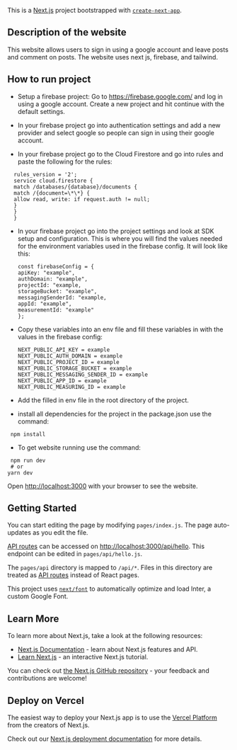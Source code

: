 This is a [Next.js](https://nextjs.org/) project bootstrapped with [`create-next-app`](https://github.com/vercel/next.js/tree/canary/packages/create-next-app).

## Description of the website

This website allows users to sign in using a google account and leave posts and comment on posts.
The website uses next js, firebase, and tailwind.

## How to run project

- Setup a firebase project:
  Go to https://firebase.google.com/ and log in using a google account.
  Create a new project and hit continue with the default settings.

- In your firebase project go into authentication settings and add a new provider and select google so people can sign in using their google account.

- In your firebase project go to the Cloud Firestore and go into rules and paste the following for the rules:

```
  rules_version = '2';
  service cloud.firestore {
  match /databases/{database}/documents {
  match /{document=\*\*} {
  allow read, write: if request.auth != null;
  }
  }
  }
```

- In your firebase project go into the project settings and look at SDK setup and configuration.
  This is where you will find the values needed for the environment variables used in the firebase config.
  It will look like this:

  ```
  const firebaseConfig = {
  apiKey: "example",
  authDomain: "example",
  projectId: "example,
  storageBucket: "example",
  messagingSenderId: "example,
  appId: "example",
  measurementId: "example"
  };
  ```

- Copy these variables into an env file and fill these variables in with the values in the firebase config:

  ```
  NEXT_PUBLIC_API_KEY = example
  NEXT_PUBLIC_AUTH_DOMAIN = example
  NEXT_PUBLIC_PROJECT_ID = example
  NEXT_PUBLIC_STORAGE_BUCKET = example
  NEXT_PUBLIC_MESSAGING_SENDER_ID = example
  NEXT_PUBLIC_APP_ID = example
  NEXT_PUBLIC_MEASURING_ID = example
  ```

- Add the filled in env file in the root directory of the project.

- install all dependencies for the project in the package.json use the command:

```
 npm install
```

- To get website running use the command:

```
 npm run dev
 # or
yarn dev
```

Open [http://localhost:3000](http://localhost:3000) with your browser to see the website.

## Getting Started

You can start editing the page by modifying `pages/index.js`. The page auto-updates as you edit the file.

[API routes](https://nextjs.org/docs/api-routes/introduction) can be accessed on [http://localhost:3000/api/hello](http://localhost:3000/api/hello). This endpoint can be edited in `pages/api/hello.js`.

The `pages/api` directory is mapped to `/api/*`. Files in this directory are treated as [API routes](https://nextjs.org/docs/api-routes/introduction) instead of React pages.

This project uses [`next/font`](https://nextjs.org/docs/basic-features/font-optimization) to automatically optimize and load Inter, a custom Google Font.

## Learn More

To learn more about Next.js, take a look at the following resources:

- [Next.js Documentation](https://nextjs.org/docs) - learn about Next.js features and API.
- [Learn Next.js](https://nextjs.org/learn) - an interactive Next.js tutorial.

You can check out [the Next.js GitHub repository](https://github.com/vercel/next.js/) - your feedback and contributions are welcome!

## Deploy on Vercel

The easiest way to deploy your Next.js app is to use the [Vercel Platform](https://vercel.com/new?utm_medium=default-template&filter=next.js&utm_source=create-next-app&utm_campaign=create-next-app-readme) from the creators of Next.js.

Check out our [Next.js deployment documentation](https://nextjs.org/docs/deployment) for more details.
